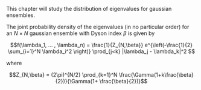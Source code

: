 This chapter will study the distribution of eigenvalues for gaussian ensembles.

The joint probability density of the eigenvalues (in no particular order) for an $N \times N$ gaussian ensemble with Dyson index $\beta$ is given by

$$f(\lambda_1, ... , \lambda_n) = \frac{1}{Z_{N,\beta}} e^{\left(-\frac{1}{2} \sum_{i=1}^N \lambda_i^2 \right)} \prod_{j<k} |\lambda_j - \lambda_k|^2 $$

where 

$$Z_{N,\beta} = (2\pi)^{N/2} \prod_{k=1}^N \frac{\Gamma(1+k\frac{\beta}{2})}{\Gamma(1+ \frac{\beta}{2})}$$
